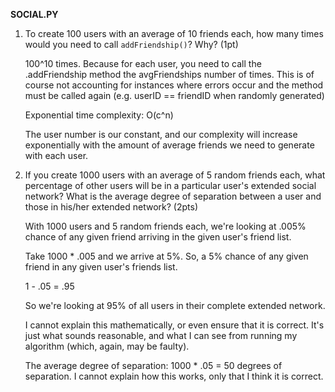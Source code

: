 
**SOCIAL.PY**
1. To create 100 users with an average of 10 friends each, how many times would you need to call `addFriendship()`? Why? (1pt)

    100^10 times. Because for each user, you need to call the .addFriendship method the avgFriendships number of times. This is of course not accounting for instances where errors occur and the method must be called again (e.g. userID == friendID when randomly generated)

    Exponential time complexity: O(c^n)

    The user number is our constant, and our complexity will increase exponentially with the amount of average friends we need to generate with each user.



2. If you create 1000 users with an average of 5 random friends each, what percentage of other users will be in a particular user's extended social network? What is the average degree of separation between a user and those in his/her extended network? (2pts)

    With 1000 users and 5 random friends each, we're looking at .005% chance of any given friend arriving in the given user's friend list.

    Take 1000 * .005 and we arrive at 5%. So, a 5% chance of any given friend in any given user's friends list.

    1 - .05 = .95
    
    So we're looking at 95% of all users in their complete extended network.

    I cannot explain this mathematically, or even ensure that it is correct. It's just what sounds reasonable, and what I can see from running my algorithm (which, again, may be faulty).

    The average degree of separation: 1000 * .05 = 50 degrees of separation. I cannot explain how this works, only that I think it is correct.